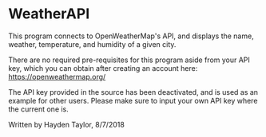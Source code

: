 # WeatherAPI
This program connects to OpenWeatherMap's API, and displays the name, weather, temperature, and humidity of a given city.

There are no required pre-requisites for this program aside from your API key, which you can obtain after creating an account here: https://openweathermap.org/

The API key provided in the source has been deactivated, and is used as an example for other users. Please make sure to input your own API key where the current one is.

Written by Hayden Taylor, 8/7/2018
